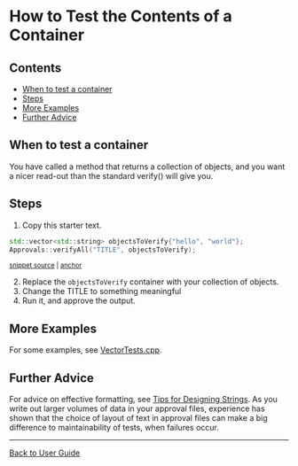<!--
GENERATED FILE - DO NOT EDIT
This file was generated by [MarkdownSnippets](https://github.com/SimonCropp/MarkdownSnippets).
Source File: /doc/how_tos/mdsource/TestContainerContents.source.md
To change this file edit the source file and then execute ./run_markdown_templates.sh.
-->

<a id="top"></a>

# How to Test the Contents of a Container

<!-- toc -->
## Contents

  * [When to test a container](#when-to-test-a-container)
  * [Steps](#steps)
  * [More Examples](#more-examples)
  * [Further Advice](#further-advice)<!-- endtoc -->

## When to test a container

You have called a method that returns a collection of objects, and you want a nicer read-out than the standard verify() will give you.

## Steps

1. Copy this starter text.

<!-- snippet: VerifyAllStartingPointContainer -->
<a id='snippet-verifyallstartingpointcontainer'></a>
```cpp
std::vector<std::string> objectsToVerify{"hello", "world"};
Approvals::verifyAll("TITLE", objectsToVerify);
```
<sup><a href='/tests/DocTest_Tests/VectorTests.cpp#L25-L28' title='File snippet `verifyallstartingpointcontainer` was extracted from'>snippet source</a> | <a href='#snippet-verifyallstartingpointcontainer' title='Navigate to start of snippet `verifyallstartingpointcontainer`'>anchor</a></sup>
<!-- endsnippet -->

2. Replace the `objectsToVerify` container with your collection of objects.
3. Change the TITLE to something meaningful
4. Run it, and approve the output.

## More Examples

For some examples, see [VectorTests.cpp](https://github.com/approvals/ApprovalTests.cpp/blob/master/tests/DocTest_Tests/VectorTests.cpp).

## Further Advice

For advice on effective formatting, see [Tips for Designing Strings](/doc/explanations/TipsForDesigningStrings.md#top). As you write out larger volumes of data in your approval files, experience has shown that the choice of layout of text in approval files can make a big difference to maintainability of tests, when failures occur.

---

[Back to User Guide](/doc/README.md#top)
